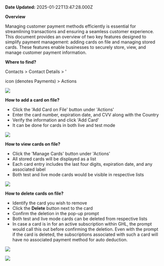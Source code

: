 **Date Updated:** 2025-01-22T13:47:28.000Z

**Overview**

Managing customer payment methods efficiently is essential for streamlining transactions and ensuring a seamless customer experience. This document provides an overview of two key features designed to simplify payment management: adding cards on file and managing stored cards. These features enable businesses to securely store, view, and manage customer payment information.

  
**Where to find?**

Contacts > Contact Details > '

 icon (denotes Payments) > Actions

**![](https://s3.amazonaws.com/cdn.freshdesk.com/data/helpdesk/attachments/production/155040240689/original/WVYWWuJI7Jv4y8Qyp5t3RmJK6pqb9iWUGQ.png?1737533686)**  

  
**How to add a card on file?**

* Click the 'Add Card on File' button under 'Actions'
* Enter the card number, expiration date, and CVV along with the Country
* Verify the information and click 'Add Card'
* It can be done for cards in both live and test mode

  
![](https://s3.amazonaws.com/cdn.freshdesk.com/data/helpdesk/attachments/production/155040240066/original/kbLwbfrThQJCpo5GuFfFmlQ5uoYjVGtOdQ.png?1737533266)
  
  
**How to view cards on file?**

* Click the 'Manage Cards' button under 'Actions'
* All stored cards will be displayed as a list
* Each card entry includes the last four digits, expiration date, and any associated label
* Both test and live mode cards would be visible in respective lists

  
![](https://s3.amazonaws.com/cdn.freshdesk.com/data/helpdesk/attachments/production/155040240509/original/tdYVqXUe5dNHLmw6dNjJPSCWu6Y3wLMGag.png?1737533562)
  
  
**How to delete cards on file?**

* Identify the card you wish to remove
* Click the **Delete** button next to the card
* Confirm the deletion in the pop-up prompt
* Both test and live mode cards can be deleted from respective lists
* In case a card is in for an active subscription within GHL, the prompt would call this out before confirming the deletion. Even with the prompt if the card is deleted, the subscriptions associated with such a card will have no associated payment method for auto deduction.

  
![](https://s3.amazonaws.com/cdn.freshdesk.com/data/helpdesk/attachments/production/155040240629/original/Js8bL097vaMfi0SU0nuyBPZRBZqDvEHEXw.png?1737533646)

![](https://s3.amazonaws.com/cdn.freshdesk.com/data/helpdesk/attachments/production/155040240539/original/44boYjs8sReSoKdtVfWatQbZjfOq__--9w.png?1737533586)

  